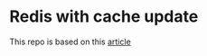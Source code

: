 # Redis with cache update
This repo is based on this [article](https://codewithmukesh.com/blog/distributed-caching-in-aspnet-core-with-redis/)
